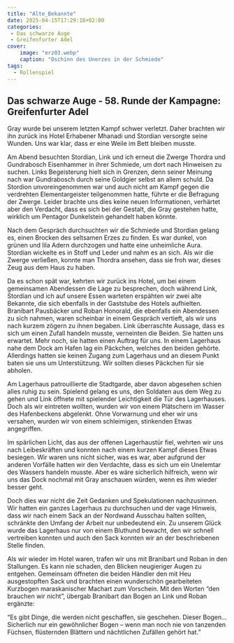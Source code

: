```yaml
---
title: "Alte_Bekannte"
date: 2025-04-15T17:29:18+02:00
categories:
 - Das schwarze Auge
 - Greifenfurter Adel
cover:
    image: "erz03.webp"
    caption: "Dschinn des Unerzes in der Schmiede"
tags:
  - Rollenspiel
---
```


## Das schwarze Auge - 58. Runde der Kampagne: Greifenfurter Adel

Gray wurde bei unserem letzten Kampf schwer verletzt. Daher brachten wir ihn zurück ins Hotel Erhabener Mhanadi und Stordian versorgte seine Wunden. Uns war klar, dass er eine Weile im Bett bleiben musste.

Am Abend besuchten Stordian, Link und ich erneut die Zwerge Thordra und Gundrabosch Eisenhammer in ihrer Schmiede, um dort nach Hinweisen zu suchen. Links Begeisterung hielt sich in Grenzen, denn seiner Meinung nach war Gundrabosch durch seine Goldgier selbst an allem schuld. Da Stordion unvoreingenommen war und auch nicht am Kampf gegen die verdrehten Elementargeister teilgenommen hatte, führte er die Befragung der Zwerge. Leider brachte uns dies keine neuen Informationen, verhärtet aber den Verdacht, dass es sich bei der Gestalt, die Gray gestehen hatte, wirklich um Pentagor Dunkelstein gehandelt haben könnte. 

Nach dem Gespräch durchsuchten wir die Schmiede und Stordian gelang  es, einen Brocken des seltsamen Erzes zu finden. Es war dunkel, von grünen und lila Adern durchzogen und hatte eine unheimliche Aura. Stordian wickelte es in Stoff und Leder und nahm es an sich. Als wir die Zwerge verließen, konnte man Thordra ansehen, dass sie froh war, dieses Zeug aus dem Haus zu haben.

Da es schon spät war, kehrten wir zurück ins Hotel, um bei einem gemeinsamen Abendessen die Lage zu besprechen, doch während Link, Stordian und ich auf unsere Essen warteten erspähten wir zwei alte Bekannte, die sich ebenfalls in der Gaststube des Hotels aufhielten. Branibart Pausbäcker und Roban Honorald, die ebenfalls ein Abendessen zu sich nahmen, waren scheinbar in einem Gespräch vertieft, als wir uns nach kurzem zögern zu ihnen begaben. Link überraschte Aussage, dass es sich um einen Zufall handeln musste, verneinten die Beiden. Sie hatten uns erwartet. Mehr noch, sie hatten einen Auftrag für uns. In einem Lagerhaus nahe dem Dock am Hafen lag ein Päckchen, welches den beiden gehörte. Allerdings hatten sie keinen Zugang zum Lagerhaus und an diesem Punkt baten sie uns um Unterstützung. Wir sollten dieses Päckchen für sie abholen.

Am Lagerhaus patrouillierte die Stadtgarde, aber davon abgesehen schien alles ruhig zu sein. Spielend gelang es uns, den Soldaten aus dem Weg zu gehen und Link öffnete mit spielender Leichtigkeit die Tür des Lagerhauses. Doch als wir eintreten wollten, wurden wir von einem Plätschern im Wasser des Hafenbeckens abgelenkt. Ohne Vorwarnung und eher wir uns versahen, wurden wir von einem schleimigen, stinkenden Etwas angegriffen. 

Im spärlichen Licht, das aus der offenen Lagerhaustür fiel, wehrten wir uns nach Leibeskräften und konnten nach einem kurzen Kampf dieses Etwas besiegen. Wir waren uns nicht sicher, was es war, aber aufgrund der anderen Vorfälle hatten wir den Verdachte, dass es sich um ein Unelemtar des Wassers handeln musste. Aber es wäre sicherlich hilfreich, wenn wir uns das Dock nochmal mit Gray anschauen würden, wenn es ihm wieder besser geht.

Doch dies war nicht die Zeit Gedanken und Spekulationen nachzusinnen. Wir hatten ein ganzes Lagerhaus zu durchsuchen und der vage Hinweis, dass wir nach einem Sack an der Nordwand Ausschau halten sollten, schränkte den Umfang der Arbeit nur unbedeutend ein. Zu unserem Glück wurde das Lagerhaus nur von einem Bluthund bewacht, den wir schnell vertreiben konnten und auch den Sack konnten wir an der beschriebenen Stelle finden.

Als wir wieder im Hotel waren, trafen wir uns mit Branibart und Roban in den Stallungen. Es kann nie schaden, den Blicken neugieriger Augen zu entgehen. Gemeinsam öffneten die beiden Händler den mit Heu ausgestopften Sack und brachten einen wunderschön gearbeiteten Kurzbogen maraskanischer Machart zum Vorschein. Mit den Worten “den brauchen wir nicht”, übergab Branibart dan Bogen an Link und Roban ergänzte: 

“Es gibt Dinge, die werden nicht geschaffen, sie geschehen. Dieser Bogen... Sicherlich nur ein gewöhnlicher Bogen – wenn man noch nie von tanzenden Füchsen, flüsternden Blättern und nächtlichen Zufällen gehört hat.”
